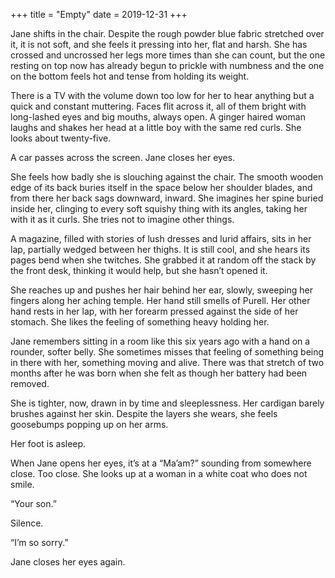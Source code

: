 +++
title = "Empty"
date = 2019-12-31
+++

Jane shifts in the chair. Despite the rough powder blue fabric stretched over it, it is not soft, and she feels it pressing into her, flat and harsh. She has crossed and uncrossed her legs more times than she can count, but the one resting on top now has already begun to prickle with numbness and the one on the bottom feels hot and tense from holding its weight.


There is a TV with the volume down too low for her to hear anything but a quick and constant muttering. Faces flit across it, all of them bright with long-lashed eyes and big mouths, always open. A ginger haired woman laughs and shakes her head at a little boy with the same red curls. She looks about twenty-five. 
    

A car passes across the screen. Jane closes her eyes. 


She feels how badly she is slouching against the chair. The smooth wooden edge of its back buries itself in the space below her shoulder blades, and from there her back sags downward, inward. She imagines her spine buried inside her, clinging to every soft squishy thing with its angles, taking her with it as it curls. She tries not to imagine other things.


A magazine, filled with stories of lush dresses and lurid affairs, sits in her lap, partially wedged between her thighs. It is still cool, and she hears its pages bend when she twitches. She grabbed it at random off the stack by the front desk, thinking it would help, but she hasn’t opened it. 


She reaches up and pushes her hair behind her ear, slowly, sweeping her fingers along her aching temple. Her hand still smells of Purell. Her other hand rests in her lap, with her forearm pressed against the side of her stomach. She likes the feeling of something heavy holding her. 


Jane remembers sitting in a room like this six years ago with a hand on a rounder, softer belly. She sometimes misses that feeling of something being in there with her, something moving and alive. There was that stretch of two months after he was born when she felt as though her battery had been removed.


She is tighter, now, drawn in by time and sleeplessness. Her cardigan barely brushes against her skin. Despite the layers she wears, she feels goosebumps popping up on her arms. 


Her foot is asleep. 


When Jane opens her eyes, it’s at a “Ma’am?” sounding from somewhere close. Too close. She looks up at a woman in a white coat who does not smile.


“Your son.”


Silence.


“I’m so sorry.”    


Jane closes her eyes again.

